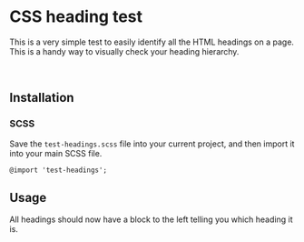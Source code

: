 # CSS heading test

This is a very simple test to easily identify all the HTML headings on a page. This is a handy way to visually check your heading hierarchy.

&nbsp;

## Installation

### SCSS

Save the `test-headings.scss` file into your current project, and then import it into your main SCSS file.

    @import 'test-headings';



## Usage

All headings should now have a block to the left telling you which heading it is.